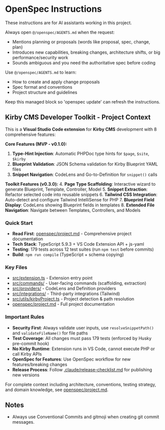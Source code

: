 <!-- OPENSPEC:START -->

# OpenSpec Instructions

These instructions are for AI assistants working in this project.

Always open `@/openspec/AGENTS.md` when the request:

- Mentions planning or proposals (words like proposal, spec, change, plan)
- Introduces new capabilities, breaking changes, architecture shifts, or big performance/security work
- Sounds ambiguous and you need the authoritative spec before coding

Use `@/openspec/AGENTS.md` to learn:

- How to create and apply change proposals
- Spec format and conventions
- Project structure and guidelines

Keep this managed block so 'openspec update' can refresh the instructions.

<!-- OPENSPEC:END -->

## Kirby CMS Developer Toolkit - Project Context

This is a **Visual Studio Code extension** for **Kirby CMS** development with 8 comprehensive features:

**Core Features (MVP - v0.1.0):**

1. **Type-Hint Injection**: Automatic PHPDoc type hints for `$page`, `$site`, `$kirby`
2. **Blueprint Validation**: JSON Schema validation for Kirby Blueprint YAML files
3. **Snippet Navigation**: CodeLens and Go-to-Definition for `snippet()` calls

**Toolkit Features (v0.3.0):** 4. **Page Type Scaffolding**: Interactive wizard to generate Blueprint, Template, Controller, Model 5. **Snippet Extraction**: Refactor selected code into reusable snippets 6. **Tailwind CSS Integration**: Auto-detect and configure Tailwind IntelliSense for PHP 7. **Blueprint Field Display**: CodeLens showing Blueprint fields in templates 8. **Extended File Navigation**: Navigate between Templates, Controllers, and Models

### Quick Start

- **Read First**: [openspec/project.md](openspec/project.md) - Comprehensive project documentation
- **Tech Stack**: TypeScript 5.9.3 + VS Code Extension API + js-yaml
- **Testing**: 179 tests across 12 test suites (run `npm test` before commits)
- **Build**: `npm run compile` (TypeScript + schema copying)

### Key Files

- [src/extension.ts](src/extension.ts) - Extension entry point
- [src/commands/](src/commands/) - User-facing commands (scaffolding, extraction)
- [src/providers/](src/providers/) - CodeLens and Definition providers
- [src/integrations/](src/integrations/) - Third-party integrations (Tailwind)
- [src/utils/kirbyProject.ts](src/utils/kirbyProject.ts) - Project detection & path resolution
- [openspec/project.md](openspec/project.md) - Full project documentation

### Important Rules

- **Security First**: Always validate user inputs, use `resolveSnippetPath()` and `validateFileName()` for file paths
- **Test Coverage**: All changes must pass 179 tests (enforced by Husky pre-commit hook)
- **No Kirby Runtime**: Extension runs in VS Code, cannot execute PHP or call Kirby APIs
- **OpenSpec for Features**: Use OpenSpec workflow for new features/breaking changes
- **Release Process**: Follow [.claude/release-checklist.md](.claude/release-checklist.md) for publishing new versions

For complete context including architecture, conventions, testing strategy, and domain knowledge, see [openspec/project.md](openspec/project.md).

## Notes

- Always use Conventional Commits and gitmoji when creating git commit messages.
